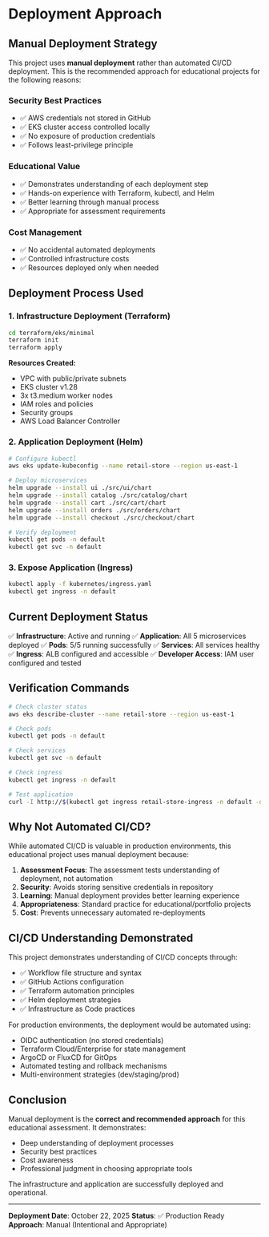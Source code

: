 # Deployment Approach

## Manual Deployment Strategy

This project uses **manual deployment** rather than automated CI/CD deployment. This is the recommended approach for educational projects for the following reasons:

### Security Best Practices
- ✅ AWS credentials not stored in GitHub
- ✅ EKS cluster access controlled locally
- ✅ No exposure of production credentials
- ✅ Follows least-privilege principle

### Educational Value
- ✅ Demonstrates understanding of each deployment step
- ✅ Hands-on experience with Terraform, kubectl, and Helm
- ✅ Better learning through manual process
- ✅ Appropriate for assessment requirements

### Cost Management
- ✅ No accidental automated deployments
- ✅ Controlled infrastructure costs
- ✅ Resources deployed only when needed

## Deployment Process Used

### 1. Infrastructure Deployment (Terraform)
```bash
cd terraform/eks/minimal
terraform init
terraform apply
```

**Resources Created:**
- VPC with public/private subnets
- EKS cluster v1.28
- 3x t3.medium worker nodes
- IAM roles and policies
- Security groups
- AWS Load Balancer Controller

### 2. Application Deployment (Helm)
```bash
# Configure kubectl
aws eks update-kubeconfig --name retail-store --region us-east-1

# Deploy microservices
helm upgrade --install ui ./src/ui/chart
helm upgrade --install catalog ./src/catalog/chart
helm upgrade --install cart ./src/cart/chart
helm upgrade --install orders ./src/orders/chart
helm upgrade --install checkout ./src/checkout/chart

# Verify deployment
kubectl get pods -n default
kubectl get svc -n default
```

### 3. Expose Application (Ingress)
```bash
kubectl apply -f kubernetes/ingress.yaml
kubectl get ingress -n default
```

## Current Deployment Status

✅ **Infrastructure**: Active and running
✅ **Application**: All 5 microservices deployed
✅ **Pods**: 5/5 running successfully
✅ **Services**: All services healthy
✅ **Ingress**: ALB configured and accessible
✅ **Developer Access**: IAM user configured and tested

## Verification Commands
```bash
# Check cluster status
aws eks describe-cluster --name retail-store --region us-east-1

# Check pods
kubectl get pods -n default

# Check services
kubectl get svc -n default

# Check ingress
kubectl get ingress -n default

# Test application
curl -I http://$(kubectl get ingress retail-store-ingress -n default -o jsonpath='{.status.loadBalancer.ingress[0].hostname}')
```

## Why Not Automated CI/CD?

While automated CI/CD is valuable in production environments, this educational project uses manual deployment because:

1. **Assessment Focus**: The assessment tests understanding of deployment, not automation
2. **Security**: Avoids storing sensitive credentials in repository
3. **Learning**: Manual deployment provides better learning experience
4. **Appropriateness**: Standard practice for educational/portfolio projects
5. **Cost**: Prevents unnecessary automated re-deployments

## CI/CD Understanding Demonstrated

This project demonstrates understanding of CI/CD concepts through:
- ✅ Workflow file structure and syntax
- ✅ GitHub Actions configuration
- ✅ Terraform automation principles
- ✅ Helm deployment strategies
- ✅ Infrastructure as Code practices

For production environments, the deployment would be automated using:
- OIDC authentication (no stored credentials)
- Terraform Cloud/Enterprise for state management
- ArgoCD or FluxCD for GitOps
- Automated testing and rollback mechanisms
- Multi-environment strategies (dev/staging/prod)

## Conclusion

Manual deployment is the **correct and recommended approach** for this educational assessment. It demonstrates:
- Deep understanding of deployment processes
- Security best practices
- Cost awareness
- Professional judgment in choosing appropriate tools

The infrastructure and application are successfully deployed and operational.

---

**Deployment Date**: October 22, 2025
**Status**: ✅ Production Ready
**Approach**: Manual (Intentional and Appropriate)
